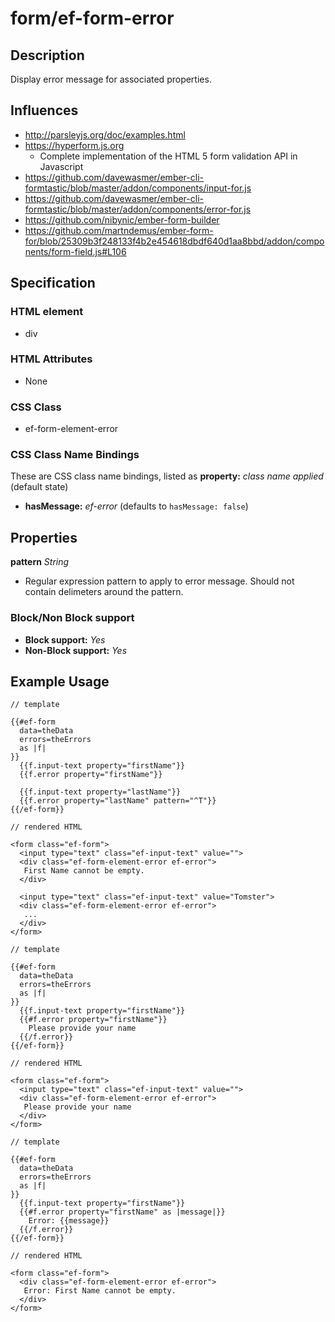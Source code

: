# form/ef-form-error

## Description

Display error message for associated properties.



## Influences

* http://parsleyjs.org/doc/examples.html
* https://hyperform.js.org
  * Complete implementation of the HTML 5 form validation API in Javascript
* https://github.com/davewasmer/ember-cli-formtastic/blob/master/addon/components/input-for.js
* https://github.com/davewasmer/ember-cli-formtastic/blob/master/addon/components/error-for.js
* https://github.com/nibynic/ember-form-builder
* https://github.com/martndemus/ember-form-for/blob/25309b3f248133f4b2e454618dbdf640d1aa8bbd/addon/components/form-field.js#L106


## Specification

### HTML element

* div


### HTML Attributes

* None


### CSS Class

* ef-form-element-error


### CSS Class Name Bindings

These are CSS class name bindings, listed as **property:** *class name applied* (default state)

* **hasMessage:** *ef-error* (defaults to `hasMessage: false`)


## Properties

**pattern** *String*

* Regular expression pattern to apply to error message. Should not contain delimeters around the pattern.


### Block/Non Block support

* **Block support:** *Yes*
* **Non-Block support:** *Yes*


## Example Usage

```
// template

{{#ef-form
  data=theData
  errors=theErrors
  as |f|
}}
  {{f.input-text property="firstName"}}
  {{f.error property="firstName"}}

  {{f.input-text property="lastName"}}
  {{f.error property="lastName" pattern="^T"}}
{{/ef-form}}

// rendered HTML

<form class="ef-form">
  <input type="text" class="ef-input-text" value="">
  <div class="ef-form-element-error ef-error">
   First Name cannot be empty.
  </div>

  <input type="text" class="ef-input-text" value="Tomster">
  <div class="ef-form-element-error ef-error">
   ...
  </div>
</form>
```

```
// template

{{#ef-form
  data=theData
  errors=theErrors
  as |f|
}}
  {{f.input-text property="firstName"}}
  {{#f.error property="firstName"}}
    Please provide your name
  {{/f.error}}
{{/ef-form}}

// rendered HTML

<form class="ef-form">
  <input type="text" class="ef-input-text" value="">
  <div class="ef-form-element-error ef-error">
   Please provide your name
  </div>
</form>
```


```
// template

{{#ef-form
  data=theData
  errors=theErrors
  as |f|
}}
  {{f.input-text property="firstName"}}
  {{#f.error property="firstName" as |message|}}
    Error: {{message}}
  {{/f.error}}
{{/ef-form}}

// rendered HTML

<form class="ef-form">
  <div class="ef-form-element-error ef-error">
   Error: First Name cannot be empty.
  </div>
</form>
```

